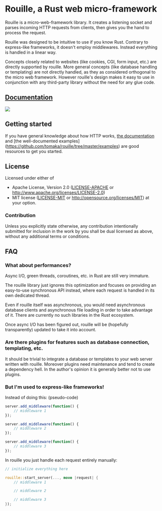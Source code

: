 # Rouille, a Rust web micro-framework

Rouille is a micro-web-framework library. It creates a listening socket and parses incoming HTTP
requests from clients, then gives you the hand to process the request.

Rouille was designed to be intuitive to use if you know Rust. Contrary to express-like frameworks,
it doesn't employ middlewares. Instead everything is handled in a linear way.

Concepts closely related to websites (like cookies, CGI, form input, etc.) are directly supported
by rouille. More general concepts (like database handling or templating) are not directly handled,
as they as considered orthogonal to the micro web framework. However rouille's design makes it easy
to use in conjunction with any third-party library without the need for any glue code.

## [Documentation](https://docs.rs/rouille)

[![](https://docs.rs/rouille/badge.svg)](https://docs.rs/rouille)

## Getting started

If you have general knowledge about how HTTP works, [the documentation](https://docs.rs/rouille)
and [the well-documented examples] (https://github.com/tomaka/rouille/tree/master/examples) are
good resources to get you started.

## License

Licensed under either of
 * Apache License, Version 2.0 ([LICENSE-APACHE](LICENSE-APACHE) or http://www.apache.org/licenses/LICENSE-2.0)
 * MIT license ([LICENSE-MIT](LICENSE-MIT) or http://opensource.org/licenses/MIT)
at your option.

### Contribution

Unless you explicitly state otherwise, any contribution intentionally submitted
for inclusion in the work by you shall be dual licensed as above, without any
additional terms or conditions.

## FAQ

### What about performances?

Async I/O, green threads, coroutines, etc. in Rust are still very immature.

The rouille library just ignores this optimization and focuses on providing an easy-to-use
synchronous API instead, where each request is handled in its own dedicated thread.

Even if rouille itself was asynchronous, you would need asynchronous database clients and
asynchronous file loading in order to take advantage of it. There are currently no such libraries
in the Rust ecosystem.

Once async I/O has been figured out, rouille will be (hopefully transparently) updated to take it
into account.

### Are there plugins for features such as database connection, templating, etc.

It should be trivial to integrate a database or templates to your web server written with
rouille. Moreover plugins need maintenance and tend to create a dependency hell. In the author's
opinion it is generally better not to use plugins.

### But I'm used to express-like frameworks!

Instead of doing this: (pseudo-code)

```js
server.add_middleware(function() {
    // middleware 1
});

server.add_middleware(function() {
    // middleware 2
});

server.add_middleware(function() {
    // middleware 3
});
```

In rouille you just handle each request entirely manually:

```rust
// initialize everything here

rouille::start_server(..., move |request| {
    // middleware 1

    // middleware 2

    // middleware 3
});
```
